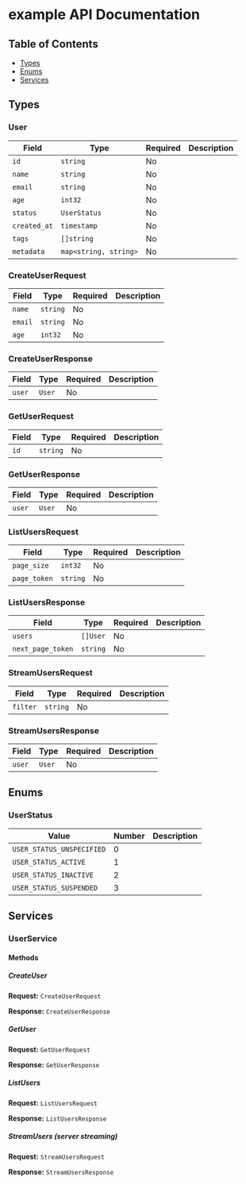 # example API Documentation

## Table of Contents

- [Types](#types)
- [Enums](#enums)
- [Services](#services)

## Types

### User

| Field | Type | Required | Description |
|-------|------|----------|-------------|
| `id` | `string` | No |  |
| `name` | `string` | No |  |
| `email` | `string` | No |  |
| `age` | `int32` | No |  |
| `status` | `UserStatus` | No |  |
| `created_at` | `timestamp` | No |  |
| `tags` | `[]string` | No |  |
| `metadata` | `map<string, string>` | No |  |


### CreateUserRequest

| Field | Type | Required | Description |
|-------|------|----------|-------------|
| `name` | `string` | No |  |
| `email` | `string` | No |  |
| `age` | `int32` | No |  |


### CreateUserResponse

| Field | Type | Required | Description |
|-------|------|----------|-------------|
| `user` | `User` | No |  |


### GetUserRequest

| Field | Type | Required | Description |
|-------|------|----------|-------------|
| `id` | `string` | No |  |


### GetUserResponse

| Field | Type | Required | Description |
|-------|------|----------|-------------|
| `user` | `User` | No |  |


### ListUsersRequest

| Field | Type | Required | Description |
|-------|------|----------|-------------|
| `page_size` | `int32` | No |  |
| `page_token` | `string` | No |  |


### ListUsersResponse

| Field | Type | Required | Description |
|-------|------|----------|-------------|
| `users` | `[]User` | No |  |
| `next_page_token` | `string` | No |  |


### StreamUsersRequest

| Field | Type | Required | Description |
|-------|------|----------|-------------|
| `filter` | `string` | No |  |


### StreamUsersResponse

| Field | Type | Required | Description |
|-------|------|----------|-------------|
| `user` | `User` | No |  |


## Enums

### UserStatus

| Value | Number | Description |
|-------|--------|-------------|
| `USER_STATUS_UNSPECIFIED` | 0 |  |
| `USER_STATUS_ACTIVE` | 1 |  |
| `USER_STATUS_INACTIVE` | 2 |  |
| `USER_STATUS_SUSPENDED` | 3 |  |


## Services

### UserService

#### Methods

##### CreateUser

**Request:** `CreateUserRequest`

**Response:** `CreateUserResponse`

##### GetUser

**Request:** `GetUserRequest`

**Response:** `GetUserResponse`

##### ListUsers

**Request:** `ListUsersRequest`

**Response:** `ListUsersResponse`

##### StreamUsers (server streaming)

**Request:** `StreamUsersRequest`

**Response:** `StreamUsersResponse`



